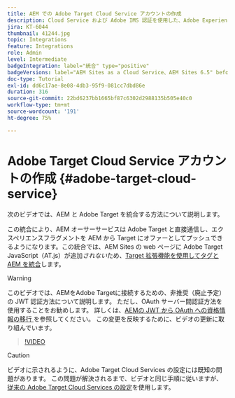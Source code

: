 ```yaml
---
title: AEM での Adobe Target Cloud Service アカウントの作成
description: Cloud Service および Adobe IMS 認証を使用した、Adobe Experience Manager as a Cloud Service と Adobe Target の統合
jira: KT-6044
thumbnail: 41244.jpg
topic: Integrations
feature: Integrations
role: Admin
level: Intermediate
badgeIntegration: label="統合" type="positive"
badgeVersions: label="AEM Sites as a Cloud Service、AEM Sites 6.5" before-title="false"
doc-type: Tutorial
exl-id: dd6c17ae-8e08-4db3-95f9-081cc7dbd86e
duration: 316
source-git-commit: 22bd6237bb1665bf87c6302d2988135b505e40c0
workflow-type: tm+mt
source-wordcount: '191'
ht-degree: 75%

---
```


# Adobe Target Cloud Service アカウントの作成 {#adobe-target-cloud-service}

次のビデオでは、AEM と Adobe Target を統合する方法について説明します。

この統合により、AEM オーサーサービスは Adobe Target と直接通信し、エクスペリエンスフラグメントを AEM から Target にオファーとしてプッシュできるようになります。この統合では、AEM Sites の web ページに Adobe Target JavaScript（AT.js）が追加&#x200B;*されない*&#x200B;ため、[Target 拡張機能を使用してタグと AEM を統合](../experience-platform/data-collection/tags/connect-aem-tag-property-using-ims.md)します。

>[!WARNING]
>
>このビデオでは、AEMをAdobe Targetに接続するための、非推奨（廃止予定）の JWT 認証方法について説明します。 ただし、OAuth サーバー間認証方法を使用することをお勧めします。 詳しくは、[AEMの JWT から OAuth への資格情報の移行 ](https://experienceleague.adobe.com/en/docs/experience-manager-learn/foundation/authentication/jwt-to-oauth-migration.html) を参照してください。 この変更を反映するために、ビデオの更新に取り組んでいます。


>[!VIDEO](https://video.tv.adobe.com/v/41244?quality=12&learn=on)

>[!CAUTION]
>
>ビデオに示されるように、Adobe Target Cloud Services の設定には既知の問題があります。 この問題が解決されるまで、ビデオと同じ手順に従いますが、[従来の Adobe Target Cloud Services の設定](https://experienceleague.adobe.com/docs/experience-manager-learn/aem-target-tutorial/aem-target-implementation/using-aem-cloud-services.html?lang=ja)を使用します。
